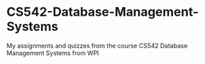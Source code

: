 # CS542-Database-Management-Systems
My assignments and quizzes from the course CS542 Database Management Systems from WPI
